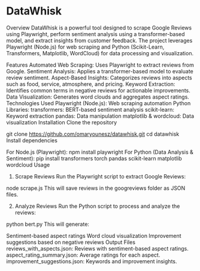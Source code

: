 # DataWhisk
Overview
DataWhisk is a powerful tool designed to scrape Google Reviews using Playwright, perform sentiment analysis using a transformer-based model, and extract insights from customer feedback. The project leverages Playwright (Node.js) for web scraping and Python (Scikit-Learn, Transformers, Matplotlib, WordCloud) for data processing and visualization.

Features
Automated Web Scraping: Uses Playwright to extract reviews from Google.
Sentiment Analysis: Applies a transformer-based model to evaluate review sentiment.
Aspect-Based Insights: Categorizes reviews into aspects such as food, service, atmosphere, and pricing.
Keyword Extraction: Identifies common terms in negative reviews for actionable improvements.
Data Visualization: Generates word clouds and aggregates aspect ratings.
Technologies Used
Playwright (Node.js): Web scraping automation
Python Libraries:
transformers: BERT-based sentiment analysis
scikit-learn: Keyword extraction
pandas: Data manipulation
matplotlib & wordcloud: Data visualization
Installation
Clone the repository

git clone https://github.com/omaryounesz/datawhisk.git
cd datawhisk
Install dependencies

For Node.js (Playwright):
npm install playwright
For Python (Data Analysis & Sentiment):
pip install transformers torch pandas scikit-learn matplotlib wordcloud
Usage
1. Scrape Reviews
Run the Playwright script to extract Google Reviews:

node scrape.js
This will save reviews in the googreviews folder as JSON files.

2. Analyze Reviews
Run the Python script to process and analyze the reviews:

python bert.py
This will generate:

Sentiment-based aspect ratings
Word cloud visualization
Improvement suggestions based on negative reviews
Output Files
reviews_with_aspects.json: Reviews with sentiment-based aspect ratings.
aspect_rating_summary.json: Average ratings for each aspect.
improvement_suggestions.json: Keywords and improvement insights.
